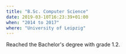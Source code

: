 ```yaml
---
title: "B.Sc. Computer Science"
date: 2019-03-10T16:23:39+01:00
when: "2014 to 2017"
where: "University of Leipzig"
---
```


Reached the Bachelor's degree with grade 1.2.
